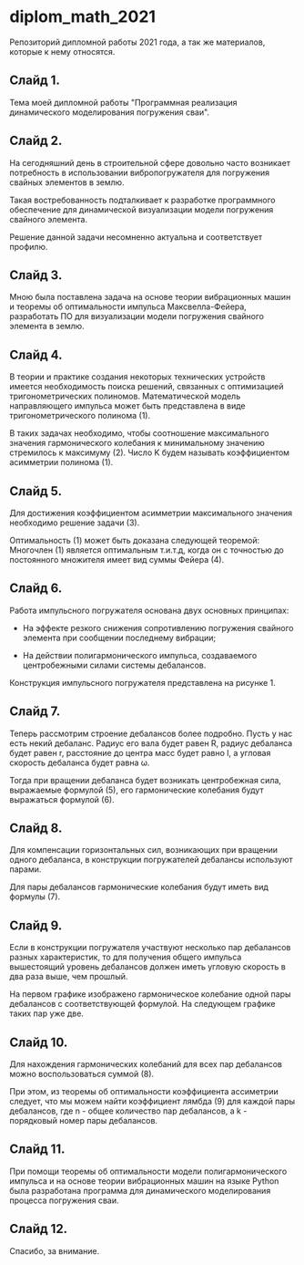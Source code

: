 # diplom_math_2021
Репозиторий дипломной работы 2021 года, а так же материалов, которые к нему относятся.

## Слайд 1.

Тема моей дипломной работы "Программная реализация динамического моделирования погружения сваи".

## Слайд 2.

На сегодняшний день в строительной сфере довольно часто возникает потребность в использовании вибропогружателя для погружения свайных элементов в землю.

Такая востребованность подталкивает к разработке программного обеспечение для динамической визуализации модели погружения свайного элемента.

Решение данной задачи несомненно актуальна и соответствует профилю.

## Слайд 3.

Мною была поставлена задача на основе теории вибрационных машин и теоремы об оптимальности импульса Максвелла-Фейера,
разработать ПО для визуализации модели погружения свайного элемента в землю.

## Слайд 4.
В теории и практике создания некоторых технических устройств имеется необходимость поиска решений, связанных с оптимизацией тригонометрических полиномов.
Математической модель направляющего импульса может быть представлена в виде тригонометрического полинома (1).

В таких задачах необходимо, чтобы соотношение максимального значения гармонического колебания к минимальному значению стремилось к максимуму (2).
Число K будем называть коэффициентом асимметрии полинома (1).

## Слайд 5.
Для достижения коэффициентом асимметрии максимального значения необходимо решение задачи (3).

Оптимальность (1) может быть доказана следующей теоремой:
Многочлен (1) является оптимальным т.и.т.д, когда он с точностью до постоянного множителя имеет вид суммы Фейера (4).

## Слайд 6.

Работа импульсного погружателя основана двух основных принципах:

- На эффекте резкого снижения сопротивлению погружения свайного элемента при сообщении последнему вибрации;

- На действии полигармонического импульса, создаваемого центробежными силами системы дебалансов.

Конструкция импульсного погружателя представлена на рисунке 1.

## Слайд 7.

Теперь рассмотрим строение дебалансов более подробно. Пусть у нас есть некий дебаланс.
Радиус его вала будет равен R, радиус дебаланса будет равен r,
расстояние до центра масс будет равно l, а угловая скорость дебаланса будет равна ω.

Тогда при вращении дебаланса будет возникать центробежная сила, выражаемые формулой (5), его гармонические колебания будут выражаться формулой (6).

## Слайд 8.

Для компенсации горизонтальных сил, возникающих при вращении одного дебаланса, в конструкции погружателей дебалансы используют парами. 

Для пары дебалансов гармонические колебания будут иметь вид формулы (7).

## Слайд 9.

Если в конструкции погружателя участвуют несколько пар дебалансов разных характеристик,
то для получения общего импульса вышестоящий уровень дебалансов должен иметь угловую скорость в два раза выше, чем прошлый.

На первом графике изображено гармоническое колебание одной пары дебалансов с соответствующей формулой. На следующем графике таких пар уже две.

## Слайд 10.

Для нахождения гармонических колебаний для всех пар дебалансов можно воспользоваться суммой (8).

При этом, из теоремы об оптимальности коэффициента ассиметрии следует, что мы можем найти коэффициент лямбда (9) для каждой пары дебалансов,
где n - общее количество пар дебалансов, а k - порядковый номер пары дебалансов.

## Слайд 11.

При помощи теоремы об оптимальности модели полигармонического импульса и на основе теории вибрационных машин
на языке Python была разработана программа для динамического моделирования процесса погружения сваи.

## Слайд 12.

Спасибо, за внимание.
